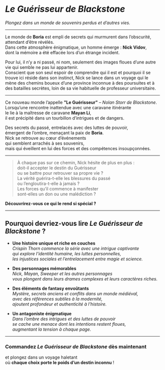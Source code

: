 # *Le Guérisseur de Blackstone*  
*Plongez dans un monde de souvenirs perdus et d’autres vies.*

---

Le monde de **Boria** est empli de secrets qui murmurent dans l’obscurité,  
attendant d’être révélés.  
Dans cette atmosphère énigmatique, un homme émerge : **Nick Vidov**,  
dont la mémoire a été effacée lors d’un étrange incident.  

Pour lui, il n’y a ni passé, ni nom, seulement des images floues d’une autre vie qui semble ne pas lui appartenir.  
Conscient que son seul espoir de comprendre qui il est et pourquoi il se trouve ici réside dans son instinct, Nick se lance dans un voyage qui le mène des chemins boueux d’une province inconnue à des poursuites et à des batailles secrètes, loin de sa vie habituelle de professeur universitaire.

---

Ce nouveau monde l’appelle **"Le Guérisseur"** – *Nolan Storr de Blackstone*.  
Lorsqu’une rencontre inattendue avec une caravane itinérante  
le lie à la maîtresse de caravane **Mayan Li**,  
il est précipité dans un tourbillon d’intrigues et de dangers.

Des secrets du passé, entrelacés avec des luttes de pouvoir,  
émergent de l’ombre, menaçant la paix de **Boria**.  
Nick se retrouve au cœur d’événements  
qui semblent arrachés à ses souvenirs,  
mais qui éveillent en lui des forces et des compétences insoupçonnées.

---

> À chaque pas sur ce chemin, Nick hésite de plus en plus :  
> doit-il accepter le destin du Guérisseur  
> ou se battre pour retrouver sa propre vie ?  
> La vérité guérira-t-elle les blessures du passé  
> ou l’engloutira-t-elle à jamais ?  
> Les forces qu’il commence à manifester  
> sont-elles un don ou une malédiction ?

**Découvrirez-vous ce qui le rend si spécial ?**

---

## Pourquoi devriez-vous lire *Le Guérisseur de Blackstone* ?

- **Une histoire unique et riche en couches**  
  *Crispin Thorn commence la série avec une intrigue captivante  
  qui explore l’identité humaine, les luttes personnelles,  
  les injustices sociales et l’entrelacement entre magie et science.*

- **Des personnages mémorables**  
  *Nick, Mayan, Sweeper et les autres personnages  
  vous plongent dans leurs drames complexes et leurs caractères riches.*

- **Des éléments de fantasy envoûtants**  
  *Mystère, secrets anciens et conflits dans un monde médiéval,  
  avec des références subtiles à la modernité,  
  ajoutent profondeur et authenticité à l’histoire.*

- **Un antagoniste énigmatique**  
  *Dans l’ombre des intrigues et des luttes de pouvoir  
  se cache une menace dont les intentions restent floues,  
  augmentant la tension à chaque page.*

---

### Commandez *Le Guérisseur de Blackstone* dès maintenant  
et plongez dans un voyage haletant  
où **chaque choix porte le poids d’un destin inconnu** !
